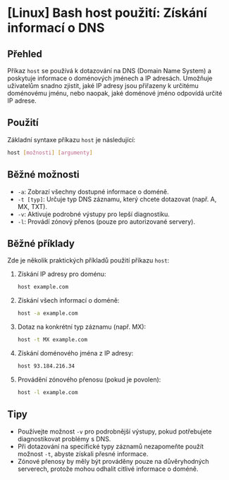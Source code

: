 # [Linux] Bash host použití: Získání informací o DNS

## Přehled
Příkaz `host` se používá k dotazování na DNS (Domain Name System) a poskytuje informace o doménových jménech a IP adresách. Umožňuje uživatelům snadno zjistit, jaké IP adresy jsou přiřazeny k určitému doménovému jménu, nebo naopak, jaké doménové jméno odpovídá určité IP adrese.

## Použití
Základní syntaxe příkazu `host` je následující:

```bash
host [možnosti] [argumenty]
```

## Běžné možnosti
- `-a`: Zobrazí všechny dostupné informace o doméně.
- `-t [typ]`: Určuje typ DNS záznamu, který chcete dotazovat (např. A, MX, TXT).
- `-v`: Aktivuje podrobné výstupy pro lepší diagnostiku.
- `-l`: Provádí zónový přenos (pouze pro autorizované servery).

## Běžné příklady
Zde je několik praktických příkladů použití příkazu `host`:

1. Získání IP adresy pro doménu:
   ```bash
   host example.com
   ```

2. Získání všech informací o doméně:
   ```bash
   host -a example.com
   ```

3. Dotaz na konkrétní typ záznamu (např. MX):
   ```bash
   host -t MX example.com
   ```

4. Získání doménového jména z IP adresy:
   ```bash
   host 93.184.216.34
   ```

5. Provádění zónového přenosu (pokud je povolen):
   ```bash
   host -l example.com
   ```

## Tipy
- Používejte možnost `-v` pro podrobnější výstupy, pokud potřebujete diagnostikovat problémy s DNS.
- Při dotazování na specifické typy záznamů nezapomeňte použít možnost `-t`, abyste získali přesné informace.
- Zónové přenosy by měly být prováděny pouze na důvěryhodných serverech, protože mohou odhalit citlivé informace o doméně.